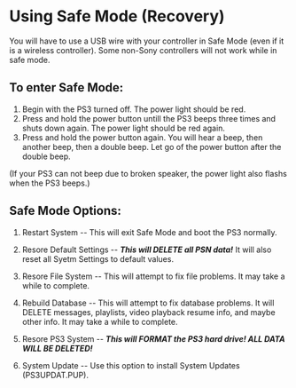 # Using Safe Mode (Recovery)​

You will have to use a USB wire with your controller in Safe Mode (even if it is a wireless controller). Some non-Sony controllers will not work while in safe mode.

## To enter Safe Mode:

1. Begin with the PS3 turned off. The power light should be red.
2. Press and hold the power button untill the PS3 beeps three times and shuts down again. The power light should be red again.
3. Press and hold the power button again. You will hear a beep, then another beep, then a double beep. Let go of the power button after the double beep.

(If your PS3 can not beep due to broken speaker, the power light also flashs when the PS3 beeps.)

## Safe Mode Options:

1. Restart System -- This will exit Safe Mode and boot the PS3 normally.

2. Resore Default Settings -- ***This will DELETE all PSN data!*** It will also reset all Syetm Settings to default values.

3. Resore File System -- This will attempt to fix file problems. It may take a while to complete.

4. Rebuild Database -- This will attempt to fix database problems. It will DELETE messages, playlists, video playback resume info, and maybe other info. It may take a while to complete.

5. Resore PS3 System -- ***This will FORMAT the PS3 hard drive! ALL DATA WILL BE DELETED!***

6. System Update -- Use this option to install System Updates (PS3UPDAT.PUP).
